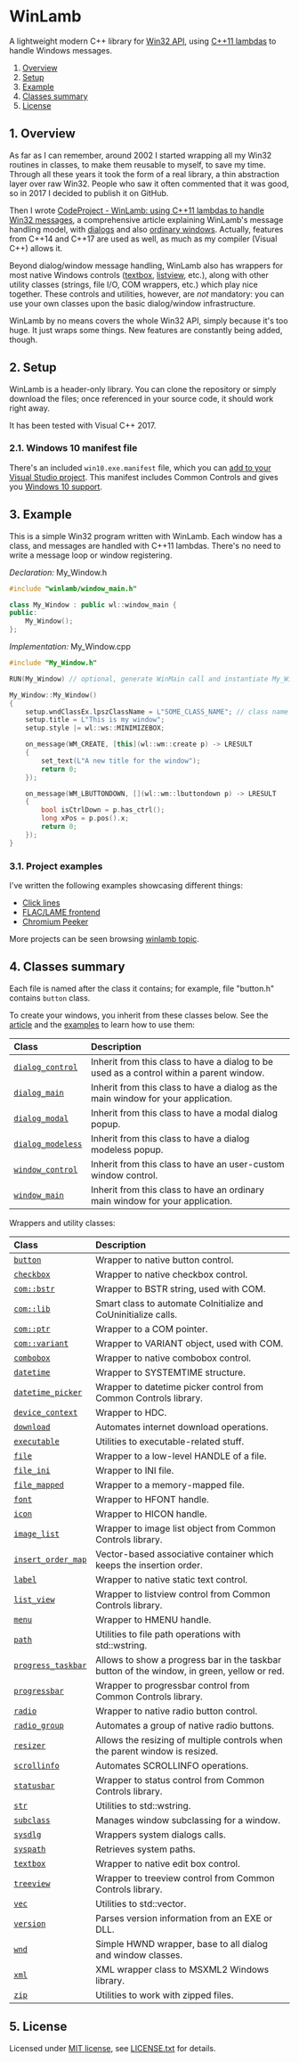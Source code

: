 # WinLamb

A lightweight modern C++ library for [Win32 API](https://en.wikipedia.org/wiki/Windows_API), using [C++11 lambdas](https://www.cprogramming.com/c++11/c++11-lambda-closures.html) to handle Windows messages.

1. [Overview](#1-overview)
2. [Setup](#2-setup)
3. [Example](#3-example)
4. [Classes summary](#4-classes-summary)
5. [License](#5-license)

## 1. Overview

As far as I can remember, around 2002 I started wrapping all my Win32 routines in classes, to make them reusable to myself, to save my time. Through all these years it took the form of a real library, a thin abstraction layer over raw Win32. People who saw it often commented that it was good, so in 2017 I decided to publish it on GitHub.

Then I wrote [CodeProject - WinLamb: using C++11 lambdas to handle Win32 messages](https://www.codeproject.com/Articles/1184175/WinLamb-using-Cplusplus-lambdas-to-handle-Win-mess), a comprehensive article explaining WinLamb's message handling model, with [dialogs](https://docs.microsoft.com/pt-br/windows/desktop/dlgbox/dialog-boxes) and also [ordinary windows](https://docs.microsoft.com/pt-br/windows/desktop/winmsg/windows). Actually, features from C++14 and C++17 are used as well, as much as my compiler (Visual C++) allows it.

Beyond dialog/window message handling, WinLamb also has wrappers for most native Windows controls ([textbox](https://docs.microsoft.com/pt-br/windows/desktop/Controls/edit-controls), [listview](https://docs.microsoft.com/pt-br/windows/desktop/Controls/list-view-control-reference), etc.), along with other utility classes (strings, file I/O, COM wrappers, etc.) which play nice together. These controls and utilities, however, are _not_ mandatory: you can use your own classes upon the basic dialog/window infrastructure.

WinLamb by no means covers the whole Win32 API, simply because it's too huge. It just wraps some things. New features are constantly being added, though.

## 2. Setup

WinLamb is a header-only library. You can clone the repository or simply download the files; once referenced in your source code, it should work right away.

It has been tested with Visual C++ 2017.

### 2.1. Windows 10 manifest file

There's an included `win10.exe.manifest` file, which you can [add to your Visual Studio project](https://stackoverflow.com/a/18115255/6923555). This manifest includes Common Controls and gives you [Windows 10 support](https://docs.microsoft.com/pt-br/windows/desktop/SysInfo/targeting-your-application-at-windows-8-1).

## 3. Example

This is a simple Win32 program written with WinLamb. Each window has a class, and messages are handled with C++11 lambdas. There's no need to write a message loop or window registering.

*Declaration:* My_Window.h

````cpp
#include "winlamb/window_main.h"

class My_Window : public wl::window_main {
public:
    My_Window();
};
````

*Implementation:* My_Window.cpp

````cpp
#include "My_Window.h"

RUN(My_Window) // optional, generate WinMain call and instantiate My_Window

My_Window::My_Window()
{
    setup.wndClassEx.lpszClassName = L"SOME_CLASS_NAME"; // class name to be registered
    setup.title = L"This is my window";
    setup.style |= wl::ws::MINIMIZEBOX;

    on_message(WM_CREATE, [this](wl::wm::create p) -> LRESULT
    {
        set_text(L"A new title for the window");
        return 0;
    });

    on_message(WM_LBUTTONDOWN, [](wl::wm::lbuttondown p) -> LRESULT
    {
        bool isCtrlDown = p.has_ctrl();
        long xPos = p.pos().x;
        return 0;
    });
}
````

### 3.1. Project examples

I've written the following examples showcasing different things:

* [Click lines](https://github.com/rodrigocfd/click-lines)
* [FLAC/LAME frontend](https://github.com/rodrigocfd/flac-lame-frontend)
* [Chromium Peeker](https://github.com/rodrigocfd/chromium-peeker)

More projects can be seen browsing [winlamb topic](https://github.com/topics/winlamb).

## 4. Classes summary

Each file is named after the class it contains; for example, file "button.h" contains `button` class.

To create your windows, you inherit from these classes below. See the [article](https://www.codeproject.com/Articles/1184175/WinLamb-using-Cplusplus-lambdas-to-handle-Win-mess) and the [examples](#3-example) to learn how to use them:

| Class | Description |
| :--- | :--- |
| [`dialog_control`](dialog_control.h) | Inherit from this class to have a dialog to be used as a control within a parent window. |
| [`dialog_main`](dialog_main.h) | Inherit from this class to have a dialog as the main window for your application. |
| [`dialog_modal`](dialog_modal.h) | Inherit from this class to have a modal dialog popup. |
| [`dialog_modeless`](dialog_modeless.h) | Inherit from this class to have a dialog modeless popup. |
| [`window_control`](window_control.h) | Inherit from this class to have an user-custom window control. |
| [`window_main`](window_main.h) | Inherit from this class to have an ordinary main window for your application. |

Wrappers and utility classes:

| Class | Description |
| :--- |:--- |
| [`button`](button.h) | Wrapper to native button control. |
| [`checkbox`](checkbox.h) | Wrapper to native checkbox control. |
| [`com::bstr`](internals/com_bstr.h) | Wrapper to BSTR string, used with COM. |
| [`com::lib`](internals/com_lib.h) | Smart class to automate CoInitialize and CoUninitialize calls. |
| [`com::ptr`](internals/com_ptr.h) | Wrapper to a COM pointer. |
| [`com::variant`](internals/com_variant.h) | Wrapper to VARIANT object, used with COM. |
| [`combobox`](combobox.h) | Wrapper to native combobox control. |
| [`datetime`](datetime.h) | Wrapper to SYSTEMTIME structure. |
| [`datetime_picker`](datetime_picker.h) | Wrapper to datetime picker control from Common Controls library. |
| [`device_context`](device_context.h) | Wrapper to HDC. |
| [`download`](download.h) | Automates internet download operations. |
| [`executable`](executable.h) | Utilities to executable-related stuff. |
| [`file`](file.h) | Wrapper to a low-level HANDLE of a file. |
| [`file_ini`](file_ini.h) | Wrapper to INI file. |
| [`file_mapped`](file_mapped.h) | Wrapper to a memory-mapped file. |
| [`font`](font.h) | Wrapper to HFONT handle. |
| [`icon`](icon.h) | Wrapper to HICON handle. |
| [`image_list`](image_list.h) | Wrapper to image list object from Common Controls library. |
| [`insert_order_map`](insert_order_map.h) | Vector-based associative container which keeps the insertion order. |
| [`label`](label.h) | Wrapper to native static text control. |
| [`list_view`](list_view.h) | Wrapper to listview control from Common Controls library. |
| [`menu`](menu.h) | Wrapper to HMENU handle. |
| [`path`](path.h) | Utilities to file path operations with std::wstring. |
| [`progress_taskbar`](progress_taskbar.h) | Allows to show a progress bar in the taskbar button of the window, in green, yellow or red. |
| [`progressbar`](progressbar.h) | Wrapper to progressbar control from Common Controls library. |
| [`radio`](radio.h) | Wrapper to native radio button control. |
| [`radio_group`](radio_group.h) | Automates a group of native radio buttons. |
| [`resizer`](resizer.h) | Allows the resizing of multiple controls when the parent window is resized. |
| [`scrollinfo`](scrollinfo.h) | Automates SCROLLINFO operations. |
| [`statusbar`](statusbar.h) | Wrapper to status control from Common Controls library. |
| [`str`](str.h) | Utilities to std::wstring. |
| [`subclass`](subclass.h) | Manages window subclassing for a window. |
| [`sysdlg`](sysdlg.h) | Wrappers system dialogs calls. |
| [`syspath`](syspath.h) | Retrieves system paths. |
| [`textbox`](textbox.h) | Wrapper to native edit box control. |
| [`treeview`](treeview.h) | Wrapper to treeview control from Common Controls library. |
| [`vec`](vec.h) | Utilities to std::vector. |
| [`version`](version.h) | Parses version information from an EXE or DLL. |
| [`wnd`](wnd.h) | Simple HWND wrapper, base to all dialog and window classes. |
| [`xml`](xml.h) | XML wrapper class to MSXML2 Windows library. |
| [`zip`](zip.h) | Utilities to work with zipped files. |

## 5. License

Licensed under [MIT license](https://opensource.org/licenses/MIT), see [LICENSE.txt](LICENSE.txt) for details.
